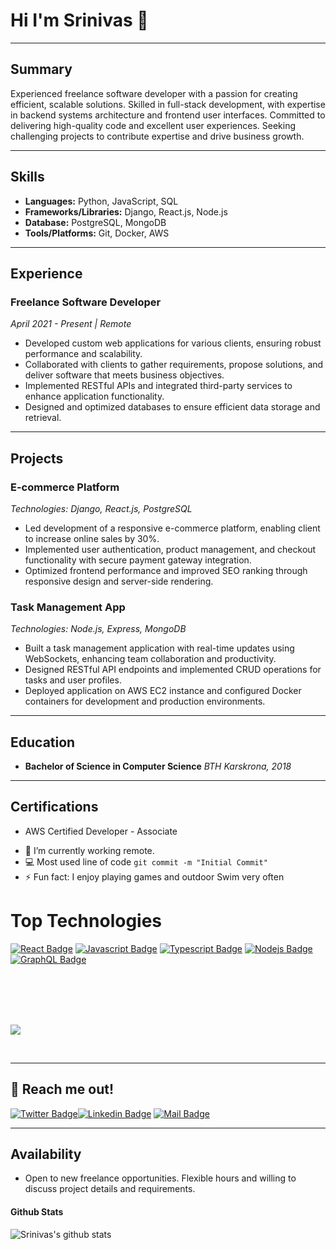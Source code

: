
<h1> Hi I'm Srinivas 👋</h1>

---

## Summary
Experienced freelance software developer with a passion for creating efficient, scalable solutions. Skilled in full-stack development, with expertise in backend systems architecture and frontend user interfaces. Committed to delivering high-quality code and excellent user experiences. Seeking challenging projects to contribute expertise and drive business growth.

---

## Skills
- **Languages:** Python, JavaScript, SQL
- **Frameworks/Libraries:** Django, React.js, Node.js
- **Database:** PostgreSQL, MongoDB
- **Tools/Platforms:** Git, Docker, AWS

---

## Experience

### Freelance Software Developer
*April 2021 - Present | Remote*

- Developed custom web applications for various clients, ensuring robust performance and scalability.
- Collaborated with clients to gather requirements, propose solutions, and deliver software that meets business objectives.
- Implemented RESTful APIs and integrated third-party services to enhance application functionality.
- Designed and optimized databases to ensure efficient data storage and retrieval.

---

## Projects

### E-commerce Platform
*Technologies: Django, React.js, PostgreSQL*

- Led development of a responsive e-commerce platform, enabling client to increase online sales by 30%.
- Implemented user authentication, product management, and checkout functionality with secure payment gateway integration.
- Optimized frontend performance and improved SEO ranking through responsive design and server-side rendering.

### Task Management App
*Technologies: Node.js, Express, MongoDB*

- Built a task management application with real-time updates using WebSockets, enhancing team collaboration and productivity.
- Designed RESTful API endpoints and implemented CRUD operations for tasks and user profiles.
- Deployed application on AWS EC2 instance and configured Docker containers for development and production environments.

---

## Education
- **Bachelor of Science in Computer Science**
  *BTH Karskrona, 2018*

---

## Certifications
- AWS Certified Developer - Associate
<p></p>

- 🔭 I’m currently working remote.
- :computer: Most used line of code `git commit -m "Initial Commit"`
- ⚡ Fun fact: I enjoy playing games and outdoor Swim very often
<p></p>

<h1>Top Technologies</h1>

<!-- TODO: Make technologies links takes you to repositories -->

[![React Badge](https://img.shields.io/badge/-React-61DBFB?style=for-the-badge&labelColor=black&logo=react&logoColor=61DBFB)](#) [![Javascript Badge](https://img.shields.io/badge/-Javascript-F0DB4F?style=for-the-badge&labelColor=black&logo=javascript&logoColor=F0DB4F)](#) [![Typescript Badge](https://img.shields.io/badge/-Typescript-007acc?style=for-the-badge&labelColor=black&logo=typescript&logoColor=007acc)](#) [![Nodejs Badge](https://img.shields.io/badge/-Nodejs-3C873A?style=for-the-badge&labelColor=black&logo=node.js&logoColor=3C873A)](#) [![GraphQL Badge](https://img.shields.io/badge/-GraphQl-e535ab?style=for-the-badge&labelColor=black&logo=node.js&logoColor=e535ab)](#)

<br />
<br />
<br />
<br />


<p >
<img src="https://andyruwruw.vercel.app/api/skills"> 
</p>


<br />



---

## 🔭  Reach me out!


[![Twitter Badge](https://img.shields.io/badge/-@s_geddam-1ca0f1?style=flat&labelColor=1ca0f1&logo=twitter&logoColor=white&link=https://twitter.com/Ipenywis)](https://twitter.com/s_geddam93)[![Linkedin Badge](https://img.shields.io/badge/-SrinivasGaddam-0e76a8?style=flat&labelColor=0e76a8&logo=linkedin&logoColor=white)](https://www.linkedin.com/in/futurism9879a342/) [![Mail Badge](https://img.shields.io/badge/-srinivasgaddam423-c0392b?style=flat&labelColor=c0392b&logo=gmail&logoColor=white)](mailto:srinivasgaddam423@gmail.com)




<p></p>

---

## Availability
- Open to new freelance opportunities. Flexible hours and willing to discuss project details and requirements.

#### Github Stats

![Srinivas's github stats](https://github-readme-stats.vercel.app/api?username=srinivasgpc&count_private=true&theme=tokyonight&hide=contribs,prs)
